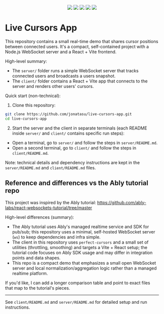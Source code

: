 <p align="center">
   <img src="https://img.shields.io/badge/Javascript-F7DF1E?style=for-the-badge&logo=javascript&logoColor=black" />
   <img src="https://img.shields.io/badge/Node.js-339933?style=for-the-badge&logo=nodedotjs&logoColor=white" />
   <img src="https://img.shields.io/badge/React-61DAFB?style=for-the-badge&logo=react&logoColor=black" />
   <img src="https://img.shields.io/badge/Vite-646CFF?style=for-the-badge&logo=vite&logoColor=white" />
   <img src="https://img.shields.io/badge/WebSockets-4aa3f7?style=for-the-badge&logo=websockets&logoColor=white" />
</p>

# Live Cursors App

This repository contains a small real-time demo that shares cursor positions between connected users. It's a compact, self-contained project with a Node.js WebSocket server and a React + Vite frontend.

High-level summary:

- The `server/` folder runs a simple WebSocket server that tracks connected users and broadcasts a users snapshot.
- The `client/` folder contains a React + Vite app that connects to the server and renders other users' cursors.

Quick start (non-technical):

1. Clone this repository:

```bash
git clone https://github.com/jonatasu/live-cursors-app.git
cd live-cursors-app
```

2. Start the server and the client in separate terminals (each README inside `server/` and `client/` contains specific run steps):

- Open a terminal, go to `server/` and follow the steps in `server/README.md`.
- Open a second terminal, go to `client/` and follow the steps in `client/README.md`.

Note: technical details and dependency instructions are kept in the `server/README.md` and `client/README.md` files.

Reference and differences vs the Ably tutorial repo
-------------------------------------------------

This project was inspired by the Ably tutorial: https://github.com/ably-labs/react-websockets-tutorial/tree/master

High-level differences (summary):

- The Ably tutorial uses Ably's managed realtime service and SDK for pub/sub; this repository uses a minimal, self-hosted WebSocket server (`ws`) to keep dependencies and infra simple.
- The client in this repository uses `perfect-cursors` and a small set of utilities (throttling, smoothing) and targets a Vite + React setup; the tutorial code focuses on Ably SDK usage and may differ in integration points and data shapes.
- This repo is a compact demo that emphasizes a small open WebSocket server and local normalization/aggregation logic rather than a managed realtime platform.

If you'd like, I can add a longer comparison table and point to exact files that map to the tutorial's pieces.

---

See `client/README.md` and `server/README.md` for detailed setup and run instructions.
